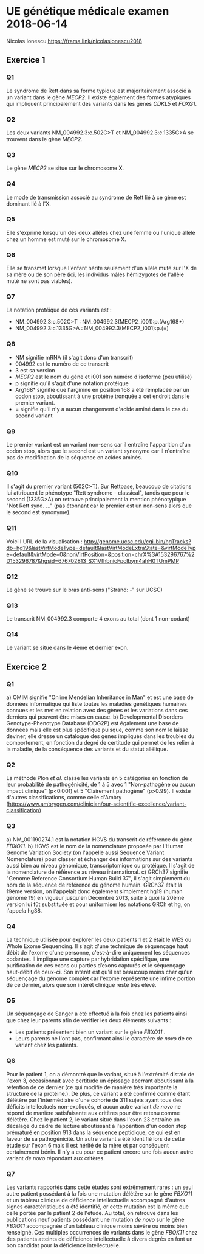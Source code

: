 # UE génétique médicale examen 2018-06-14
Nicolas Ionescu 
https://frama.link/nicolasionescu2018
## Exercice 1
### Q1
Le syndrome de Rett dans sa forme typique est majoritairement associé à un variant dans le gène *MECP2*. Il existe également des formes atypiques qui impliquent principalement des variants dans les gènes *CDKL5* et *FOXG1*.
### Q2
Les deux variants NM_004992.3:c.502C>T  et NM_004992.3:c.1335G>A se trouvent dans le gène *MECP2*.
### Q3
Le gène *MECP2* se situe sur le chromosome X.
### Q4
Le mode de transmission associé au syndrome de Rett lié à ce gène est dominant lié à l'X.
### Q5
Elle s'exprime lorsqu'un des deux allèles chez une femme ou l'unique allèle chez un homme est muté sur le chromosome X.
### Q6
Elle se transmet lorsque l'enfant hérite seulement d'un allèle muté sur l'X de sa mère ou de son père (ici, les individus mâles hémizygotes de l'allèle muté ne sont pas viables). 
### Q7
La notation protéique de ces variants est :
- NM_004992.3:c.502C>T : NM_004992.3(MECP2_i001):p.(Arg168*)
- NM_004992.3:c.1335G>A : NM_004992.3(MECP2_i001):p.(=)
### Q8
- NM signifie mRNA (il s'agit donc d'un transcrit)
- 004992 est le numéro de ce transcrit
- 3 est sa version
- *MECP2* est le nom du gène et i001 son numéro d'isoforme (peu utilisé)
- p signifie qu'il s'agit d'une notation protéique
- Arg168* signifie que l'arginine en position 168 a été remplacée par un codon stop, aboutissant à une protéine tronquée à cet endroit dans le premier variant.
- = signifie qu'il n'y a aucun changement d'acide aminé dans le cas du second variant
### Q9
Le premier variant est un variant non-sens car il entraîne l'apparition d'un codon stop, alors que le second est un variant synonyme car il n'entraîne pas de modification de la séquence en acides aminés.
### Q10
Il s'agit du premier variant (502C>T). Sur Rettbase, beaucoup de citations lui attribuent le phénotype "Rett syndrome - classical", tandis que pour le second (1335G>A) on retrouve principalement la mention phénotypique "Not Rett synd. ..." (pas étonnant car le premier est un non-sens alors que le second est synonyme).
### Q11
Voici l'URL de la visualisation : http://genome.ucsc.edu/cgi-bin/hgTracks?db=hg19&lastVirtModeType=default&lastVirtModeExtraState=&virtModeType=default&virtMode=0&nonVirtPosition=&position=chrX%3A153296767%2D153296787&hgsid=676702813_SX1VfhbnicFpcIbym4ahH0TUmPMP
### Q12
Le gène se trouve sur le bras anti-sens ("Strand: -" sur UCSC)
### Q13
Le transcrit NM_004992.3 comporte 4 exons au total (dont 1 non-codant)
### Q14
Le variant se situe dans le 4ème et dernier exon.
## Exercice 2
### Q1
a) OMIM signifie "Online Mendelian Inheritance in Man" et est une base de données informatique qui liste toutes les maladies génétiques humaines connues et les met en relation avec des gènes et les variations dans ces derniers qui peuvent être mises en cause.
b) Developmental Disorders Genotype-Phenotype Database (DDG2P) est également une base de données mais elle est plus spécifique puisque, comme son nom le laisse deviner, elle dresse un catalogue des gènes impliqués dans les troubles du comportement, en fonction du degré de certitude qui permet de les relier à la maladie, de la conséquence des variants et du statut allélique.
### Q2
La méthode Plon *et al.* classe les variants en 5 catégories en fonction de leur probabilité de pathogénicité, de 1 à 5 avec 1 "Non-pathogène ou aucun impact clinique" (p<0.001) et 5 "Clairement pathogène" (p>0.99). Il existe d'autres classifications, comme celle d'Ambry (https://www.ambrygen.com/clinician/our-scientific-excellence/variant-classification)
### Q3
a) NM_001190274.1 est la notation HGVS du transcrit de référence du gène *FBXO11*.
b) HGVS est le nom de la nomenclature proposée par l'Human Genome Variation Society (on l'appelle aussi Sequence Variant Nomenclature) pour classer et échanger des informations sur des variants aussi bien au niveau génomique, transcriptomique ou protéique. Il s'agit de la nomenclature de référence au niveau international.
c) GRCh37 signifie "Genome Reference Consortium Human Build 37", il s'agit simplement du nom de la séquence de référence du génome humain. GRCh37 était la 19ème version, on l'appelait donc également simplement hg19 (human genome 19) en vigueur jusqu'en Décembre 2013, suite à quoi la 20ème version lui fût substituée et pour uniformiser les notations GRCh et hg, on l'appela hg38.
### Q4
La technique utilisée pour explorer les deux patients 1 et 2 était le WES ou Whole Exome Sequencing. Il s'agit d'une technique de séquençage haut débit de l'exome d'une personne, c'est-à-dire uniquement les séquences codantes. Il implique une capture par hybridation spécifique, une purification de ces exons ou parties d’exons capturés et le séquençage haut-débit de ceux-ci. Son intérêt est qu'il est beaucoup moins cher qu'un séquençage du génome complet car l'exome représente une infime portion de ce dernier, alors que son intérêt clinique reste très élevé.
### Q5
Un séquençage de Sanger a été effectué à la fois chez les patients ainsi que chez leur parents afin de vérifier les deux éléments suivants :
- Les patients présentent bien un variant sur le gène *FBXO11* .
- Leurs parents ne l'ont pas, confirmant ainsi le caractère *de novo* de ce variant chez les patients.
### Q6
Pour le patient 1, on a démontré que le variant, situé à l'extrémité distale de l'exon 3, occasionnait avec certitude un épissage aberrant aboutissant à la rétention de ce dernier (ce qui modifie de manière très importante la structure de la protéine.). De plus, ce variant a été confirmé comme étant délétère par l'intermédiaire d'une cohorte de 311 sujets ayant tous des déficits intellectuels non-expliqués, et aucun autre variant *de novo* ne répond de manière satisfaisante aux critères pour être retenu comme délétère. 
Chez le patient 2, le variant situé dans l'exon 23 entraîne un décalage du cadre de lecture aboutissant à l'apparition d'un codon stop prématuré en position 913 dans la séquence peptidique, ce qui est en faveur de sa pathogénicité. Un autre variant a été identifié lors de cette étude sur l'exon 6 mais il est hérité de la mère et par conséquent certainement bénin. Il n'y a eu pour ce patient encore une fois aucun autre variant *de novo* répondant aux critères.
### Q7
Les variants rapportés dans cette études sont extrêmement rares : un seul autre patient possédant à la fois une mutation délétère sur le gène *FBXO11* et un tableau clinique de déficience intellectuelle accompagné d'autres signes caractéristiques a été identifié, or cette mutation est la même que celle portée par le patient 2 de l'étude. Au total, on retrouve dans les publications neuf patients possédant une mutation *de novo* sur le gène *FBXO11* accompagnée d'un tableau clinique moins sévère ou moins bien renseigné. Ces multiples occurrences de variants dans le gène *FBOX11* chez des patients atteints de déficience intellectuelle à divers degrés en font un bon candidat pour la déficience intellectuelle.
